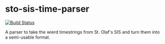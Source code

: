 # sto-sis-time-parser

[![Build Status](https://travis-ci.org/hawkrives/sto-sis-time-parser.svg?branch=master)](https://travis-ci.org/hawkrives/sto-sis-time-parser)

A parser to take the wierd timestrings from St. Olaf's SIS and turn them into a semi-usable format.
